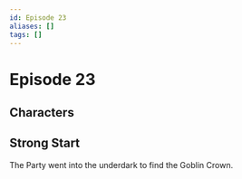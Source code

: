 ```yaml
---
id: Episode 23
aliases: []
tags: []
---
```


# Episode 23

## Characters

## Strong Start
    
The Party went into the underdark to find the Goblin Crown.
